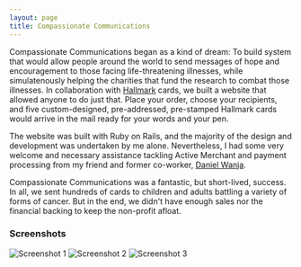 ```yaml
---
layout: page
title: Compassionate Communications
---
```


Compassionate Communications began as a kind of dream: To build system that would allow people around the world to send messages of hope and encouragement to those facing life-threatening illnesses, while simulatenously helping the charities that fund the research to combat those illnesses. In collaboration with [Hallmark](http://www.hallmark.com) cards, we built a website that allowed anyone to do just that. Place your order, choose your recipients, and five custom-designed, pre-addressed, pre-stamped Hallmark cards would arrive in the mail ready for your words and your pen.

The website was built with Ruby on Rails, and the majority of the design and development was undertaken by me alone. Nevertheless, I had some very welcome and necessary assistance tackling Active Merchant and payment processing from my friend and former co-worker, [Daniel Wanja](http://n-so.com).

Compassionate Communications was a fantastic, but short-lived, success. In all, we sent hundreds of cards to children and adults battling a variety of forms of cancer. But in the end, we didn't have enough sales nor the financial backing to keep the non-profit afloat.

### Screenshots

<img src="/images/cc_1.jpg" alt="Screenshot 1" class="framed" />

<img src="/images/cc_2.jpg" alt="Screenshot 2" class="framed" />

<img src="/images/cc_3.jpg" alt="Screenshot 3" class="framed" />

